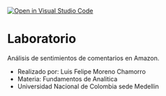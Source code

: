 [![Open in Visual Studio Code](https://classroom.github.com/assets/open-in-vscode-c66648af7eb3fe8bc4f294546bfd86ef473780cde1dea487d3c4ff354943c9ae.svg)](https://classroom.github.com/online_ide?assignment_repo_id=10629701&assignment_repo_type=AssignmentRepo)
# Laboratorio

Análisis de sentimientos de comentarios en Amazon.

- Realizado por: Luis Felipe Moreno Chamorro
- Materia: Fundamentos de Analitica
- Universidad Nacional de Colombia sede Medellin